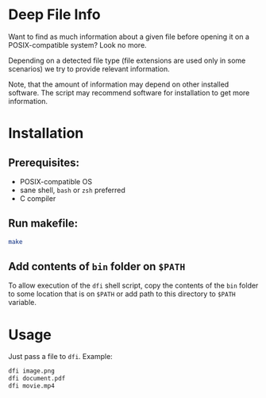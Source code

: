# Deep File Info

Want to find as much information about a given file before opening it on a POSIX-compatible system? Look no more.

Depending on a detected file type (file extensions are used only in some scenarios) we try to provide relevant information.

Note, that the amount of information may depend on other installed software. The script may recommend software for installation to get more information.

# Installation

## Prerequisites:
- POSIX-compatible OS
- sane shell, `bash` or `zsh` preferred
- C compiler


## Run makefile:
```sh
make
```

## Add contents of `bin` folder on `$PATH`
To allow execution of the `dfi` shell script, copy the contents of the `bin` folder to some location that is on `$PATH` or add path to this directory to `$PATH` variable.

# Usage
Just pass a file to `dfi`. Example:

```sh
dfi image.png
dfi document.pdf
dfi movie.mp4
```
